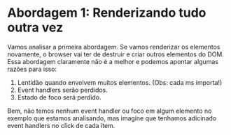 # Abordagem 1: Renderizando tudo outra vez
Vamos analisar a primeira abordagem. Se vamos renderizar os elementos novamente, o browser vai ter de destruir e criar outros 
elementos do DOM. Essa abordagem claramente não é a melhor e podemos apontar algumas razões para isso:

1. Lentidão quando envolvem muitos elementos. (Obs: cada ms importa!)
2. Event handlers serão perdidos.
3. Estado de foco será perdido.


Bem, não temos nenhum event handler ou foco em algum elemento no exemplo que estamos
analisando, mas imagine que tenhamos adicinado event handlers no click de cada item.
